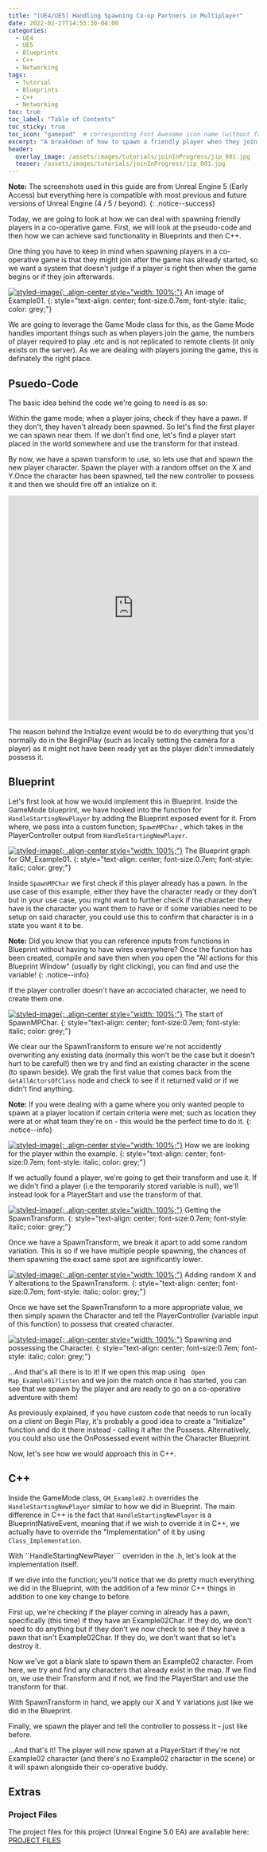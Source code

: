 ```yaml
---
title: "[UE4/UE5] Handling Spawning Co-op Partners in Multiplayer"
date: 2022-02-27T14:55:30-04:00
categories:
  - UE4
  - UE5
  - Blueprints
  - C++
  - Networking
tags:
  - Tutorial
  - Blueprints
  - C++
  - Networking
toc: true
toc_label: "Table of Contents"
toc_sticky: true
toc_icon: "gamepad"  # corresponding Font Awesome icon name (without fa prefix)
excerpt: "A breakdown of how to spawn a friendly player when they join a session in progress in a co-operative Unreal Engine game."
header:
  overlay_image: /assets/images/tutorials/joinInProgress/jip_001.jpg
  teaser: /assets/images/tutorials/joinInProgress/jip_001.jpg
---
```


**Note:** The screenshots used in this guide are from Unreal Engine 5 (Early Access) but everything here is compatible with most previous and future versions of Unreal Engine (4 / 5 / beyond).
{: .notice--success}

Today, we are going to look at how we can deal with spawning friendly players in a co-operative game. First, we will look at the pseudo-code and then how we can achieve said functionality in Blueprints and then C++. 

One thing you have to keep in mind when spawning players in a co-operative game is that they might join after the game has already started, so we want a system that doesn't judge if a player is right then when the game begins or if they join afterwards.

[![styled-image](/assets/images/tutorials/joinInProgress/jip_001.jpg "An image of Example01"){: .align-center style="width: 100%;"}](/assets/images/tutorials/joinInProgress/jip_002.jpg)
An image of Example01.
{: style="text-align: center; font-size:0.7em; font-style: italic; color: grey;"}

We are going to leverage the Game Mode class for this, as the Game Mode handles important things such as when players join the game, the numbers of player required to play .etc and is not replicated to remote clients (it only exists on the server). As we are dealing with players joining the game, this is definately the right place.

## Psuedo-Code
The basic idea behind the code we're going to need is as so:

Within the game mode; when a player joins, check if they have a pawn. If they don't, they haven't already been spawned. So let's find the first player we can spawn near them. If we don't find one, let's find a player start placed in the world somewhere and use the transform for that instead. 

By now, we have a spawn transform to use, so lets use that and spawn the new player character. Spawn the player with a random offset on the X and Y.Once the character has been spawned, tell the new controller to possess it and then we should fire off an intialize on it.

<iframe frameborder="0" style="width:100%;height:451px;" src="https://viewer.diagrams.net/?highlight=0000ff&nav=1&title=PlayerJoinFlow.drawio#R7Vvbdto4FP0aHtvlC3bgkWuaNs1qVzKT5GmWsIXtIkuuLAL06yvZ8t2AEwIkGecl1tGRLOls7XMBOvrIX19SELjfiQ1RR1PsdUcfdzRNVQyd%2FxOSTSwxdSMWONSzpVImuPX%2BwGSklC49G4YFRUYIYl5QFFoEY2ixggxQSlZFtTlBxbcGwIEVwa0FUFV679nMlbswlEz%2BBXqOK99sKLJjBqyFQ8kSy9d1NF3r6abai7t9kEwl9UMX2GSVE%2BmTjj6ihLD4yV%2BPIBJHm5za%2FdXmHl0vzMuvP8Pf4J%2Fht7ubfz%2FFk02fMyTdIIWYve7UWjz1E0BLmJxCtFe2SY43OiEoJlE6%2BtBlPuKPKn%2F8BRnbSDiAJSNcRChziUMwQNeEBFJvTjCTaqpoQ2wPhNl5e4aItYhFUw8h%2BQ7ekvo93goZJYvUsmKC1BBCGYEZRMPUlCOCCOVdmGAoprI5VORessVNMqmcPhnGMTAeD1RjItedk08n08FEvLGhNaTVQrKkFtyhJ28fA9SBu%2BYzYz2xoxzupa0vIfEhoxuuQCECzHsqXg4g75iT6mVI4Q8SLM8Ajl4Bzg8ENpBy2Vfi4XAHjIQJV67H4G0AopNZcV4qQisPGb7HoYNAGEqD78HDnOMoZ7XhyBxpxgns%2FAQpg%2BudlpG9puQTSbcJvawy7lITmZvjra5yuCn7V7%2BwAmffyALT4JP%2Bn7bYmClQM1vtvzVFUqi99jX0kLMwXHvsIff8KKb6bMjWeJ1QgWhsUl7g233IN3KjRDMbFrWScVsoIuP7l6OjdBtfkRbMhrRwcSIWqIVO95zQyeDymOvZB50MLY8FsHw06BwACTn0B%2BdxltFWSkoJb%2FX7n%2Fv5v%2BKEMXDlHCWYpYt6uf8xK%2F5nTMR1cSHfggl84VDwLAyi4zYRP9bhjDsn0xFPLuCnwJda7QnACoseRCEQ8fC06sdc4s%2BW4X4fVvRKHApT4HtIHN4XiJ4g8yxQ4%2BkA8hzMGxaHAvemte6Ov9LDDm%2BZWesuujz8Qr5DD6iqDV2g%2Bho%2BcDuLVuF0Q5grjroNZraZUtNLtjTPHs7orVN6g05JTUoDuYCm3n7aOfOaZJk5JriEwgtO1l7IIi5Q0kznjgIczgn1W4LYShC6WgobeucmCKVi4UdYzVf59ljRTBSG3h8wixTEiQkSCKXZ6jy3OCPu5NFAdviebUdkE4igKNqVMewY45IZZeWiaEEpLNLUblNWTNTUultNqfb2c323xpLasSxpnpPp28x1i1WMKtHvoNpzpa4JLb2nMOH%2FCZ5avf6B2ImGDigFm5yCJObGKXDXLJXcy%2Fr9A%2FU1pYTzeMUvzaR3nXjOHY6AyIFXIkWee9gWB4SrqTLMAqJABkRbsmkmUikniqJqUu4w0cqCqbLKXMCwTcWP4dNLiNaVqkvXlGOl4rV4rKbiN6SNzhpEZ6VMXKuJzvRTRme9Ns5%2B4Z0sX0rjzHG2%2Bobq%2FGl49KySivoRY6V%2Bw1jpZBWVXausFFTiKsotXz37kKWU1%2BeFcimlW%2BOsT1xrrVbLWmfdyFl3S6bsntlZqy%2BppVhL%2BpQeYfGehgvILPdw8j9FlWWb8Xfc%2FC1ccWzGj5m8CeUb56T8ZJk5WhjYIo98iHJJ8fQYdVOPr4bglvO3c75SigVriEKtCwaPx%2Fm9t8kUpwgT3xFTNC2kqWf9ApFarT7dynpQ%2BikbYFH5CEMKGBTckWhcE6ulj9300S19ZKMn3%2B3eRx%2FGsegj%2FTZ1Sx9vmT4umtLHoYX4w%2BijWiy8k8OwRfy4Om3xU6cEoYhMolp0QMIQ8kuuKRiuUqoZuYACSyQcLZ805ROtpjR1Wj5Rq%2FWFyRpaSyY%2Bvuho5u%2Bl%2BH3G8Aozj6eV3CypiPeT6IMHF7ZIOBgJ6sXxkMCb2c9s4s%2B9sp8y6ZO%2F"></iframe>

The reason behind the Initialize event would be to do everything that you'd normally do in the BeginPlay (such as locally setting the camera for a player) as it might not have been ready yet as the player didn't immediately possess it.

## Blueprint
Let's first look at how we would implement this in Blueprint. Inside the GameMode blueprint, we have hooked into the function for  ```HandleStartingNewPlayer``` by adding the Blueprint exposed event for it. From where, we pass into a custom function;  ```SpawnMPChar``` , which takes in the PlayerController output from   ```HandleStartingNewPlayer```.

[![styled-image](/assets/images/tutorials/joinInProgress/jip_002.jpg "The Blueprint graph for GM_Example01"){: .align-center style="width: 100%;"}](/assets/images/tutorials/joinInProgress/jip_002.jpg)
The Blueprint graph for GM_Example01.
{: style="text-align: center; font-size:0.7em; font-style: italic; color: grey;"}

Inside  ```SpawnMPChar``` we first check if this player already has a pawn. In the use case of this example, either they have the character ready or they don't but in your use case, you might want to further check if the character they have is the character you want them to have or if some variables need to be setup on said character, you could use this to confirm that character is in a state you want it to be.

**Note:** Did you know that you can reference inputs from functions in Blueprint without having to have wires everywhere? Once the function has been created, compile and save then when you open the "All actions for this Blueprint Window" (usually by right clicking), you can find and use the variable!
{: .notice--info}

If the player controller doesn't have an accociated character, we need to create them one.

[![styled-image](/assets/images/tutorials/joinInProgress/jip_003.jpg "The start of SpawnMPChar"){: .align-center style="width: 100%;"}](/assets/images/tutorials/joinInProgress/jip_003.jpg)
The start of SpawnMPChar.
{: style="text-align: center; font-size:0.7em; font-style: italic; color: grey;"}

We clear our the SpawnTransform to ensure we're not accidently overwriting any existing data (normally this won't be the case but it doesn't hurt to be careful!) then we try and find an existing character in the scene (to spawn beside). We grab the first value that comes back from the  ```GetAllActorsOfClass```  node and check to see if it returned valid or if we didn't find anything.

**Note:** If you were dealing with a game where you only wanted people to spawn at a player location if certain criteria were met; such as location they were at or what team they're on - this would be the perfect time to do it.
{: .notice--info}

[![styled-image](/assets/images/tutorials/joinInProgress/jip_004.jpg "How we are looking for the player within the example"){: .align-center style="width: 100%;"}](/assets/images/tutorials/joinInProgress/jip_004.jpg)
How we are looking for the player within the example.
{: style="text-align: center; font-size:0.7em; font-style: italic; color: grey;"}

If we actually found a player, we're going to get their transform and use it. If we didn't find a player (i.e the temporarily stored variable is null), we'll instead look for a PlayerStart and use the transform of that.

[![styled-image](/assets/images/tutorials/joinInProgress/jip_005.jpg "Getting the SpawnTransform"){: .align-center style="width: 100%;"}](/assets/images/tutorials/joinInProgress/jip_005.jpg)
Getting the SpawnTransform.
{: style="text-align: center; font-size:0.7em; font-style: italic; color: grey;"}

Once we have a SpawnTransform, we break it apart to add some random variation. This is so if we have multiple people spawning, the chances of them spawning the exact same spot are significantly lower.

[![styled-image](/assets/images/tutorials/joinInProgress/jip_006.jpg "Adding random X and Y alterations to the SpawnTransform"){: .align-center style="width: 100%;"}](/assets/images/tutorials/joinInProgress/jip_006.jpg)
Adding random X and Y alterations to the SpawnTransform.
{: style="text-align: center; font-size:0.7em; font-style: italic; color: grey;"}

Once we have set the SpawnTransform to a more appropriate value, we then simply spawn the Character and tell the PlayerController (variable input of this function) to possess that created character.

[![styled-image](/assets/images/tutorials/joinInProgress/jip_007.jpg "Spawning and possessing the Character"){: .align-center style="width: 100%;"}](/assets/images/tutorials/joinInProgress/jip_007.jpg)
Spawning and possessing the Character.
{: style="text-align: center; font-size:0.7em; font-style: italic; color: grey;"}

...And that's all there is to it! If we open this map using ``` Open Map_Example01?listen``` and we join the match once it has started, you can see that we spawn by the player and are ready to go on a co-operative adventure with them!

As previously explained, if you have custom code that needs to run locally on a client on Begin Play, it's probably a good idea to create a "Initialize" function and do it there instead - calling it after the Possess. Alternatively, you could also use the OnPossessed event within the Character Blueprint.

Now, let's see how we would approach this in C++.

## C++
Inside the GameMode class, ```GM_Example02.h``` overrides the ``` HandleStartingNewPlayer ``` similar to how we did in Blueprint. The main difference in C++ is the fact that ```HandleStartingNewPlayer``` is a BlueprintNativeEvent, meaning that if we wish to override it in C++, we actually have to override the "Implementation" of it by using ```Class_Implementation```.

<script src="https://gist.github.com/KITATUS/47d4afb09ab695d5d9a9b937d56b90f2.js"></script>

With ``HandleStartingNewPlayer``` overriden in the .h, let's look at the implementation itself.

<script src="https://gist.github.com/KITATUS/31c073a372a367743fd79d79b9850334.js"></script>

If we dive into the function; you'll notice that we do pretty much everything we did in the Blueprint, with the addition of a few minor C++ things in addition to one key change to before.

<script src="https://gist.github.com/KITATUS/79ebc1dda97b6937af932a4c21eb063b.js"></script>

First up, we're checking if the player coming in already has a pawn, specifically (this time) if they have an Example02Char. If they do, we don't need to do anything but if they don't we now check to see if they have a pawn that isn't Example02Char. If they do, we don't want that so let's destroy it.

Now we've got a blank slate to spawn them an Example02 character. From here, we try and find any characters that already exist in the map. If we find on, we use their Transform and if not, we find the PlayerStart and use the transform for that.

<script src="https://gist.github.com/KITATUS/96e5c6378fa7e6ca40dfc7f20387fcc2.js"></script>

With SpawnTransform in hand, we apply our X and Y variations just like we did in the Blueprint.

<script src="https://gist.github.com/KITATUS/25ed125022212498ebf0b60e77db1e22.js"></script>

Finally, we spawn the player and tell the controller to possess it - just like before.

<script src="https://gist.github.com/KITATUS/7575331b8264d745f455e54fda63fa8d.js"></script>

...And that's it! The player will now spawn at a PlayerStart if they're not Example02 character (and there's no Example02 character in the scene) or it will spawn alongside their co-operative buddy.

## Extras

### Project Files
The project files for this project (Unreal Engine 5.0 EA) are available here: [PROJECT FILES](https://github.com/KITATUS/KFSpawnInProgress)
